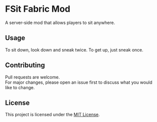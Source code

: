 # FSit Fabric Mod

A server-side mod that allows players to sit anywhere.

## Usage

To sit down, look down and sneak twice. To get up, just sneak once.

## Contributing

Pull requests are welcome.  
For major changes, please open an issue first to discuss what you would like to change.

## License

This project is licensed under the [MIT License][license].

[license]: ./LICENSE

